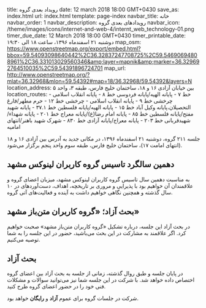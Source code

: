 title: رویداد بعدی گروه
date: 12 march 2018 18:00 GMT+0430
save_as: index.html
url: index.html
template: page-index
navbar_title: خانه
navbar_order: 1
navbar_description: رویدادهای بعدی گروه
navbar_icon: /theme/images/icons/internet-and-web-4/internt_web_technology-01.png
timer_due_date: 12 March 2018 18:00 GMT+0430
timer_printable_date: دوشنبه ۲۱ اسفندماه ۱۳۹۶، ساعت ۱۸ الی ۱۹:۳۰
map_osm: https://www.openstreetmap.org/export/embed.html?bbox=59.54093098640442%2C36.32837247708725%2C59.54690694808961%2C36.331013029560346&amp;layer=mapnik&amp;marker=36.329692764510035%2C59.54391896724701
map_url: http://www.openstreetmap.org/?mlat=36.32968&mlon=59.54392#map=18/36.32968/59.54392&layers=N
location_address: بین خیابان آزادی ۱۶ و ۱۸، ساختمان خلیج فارس، طبقه ۳، واحد ۵
location_routes:  خط ۷ - پایانه الهیه/پایانه فردوسی
        خط ۸ - پایانه انقلاب اسلامی - چرخشی
        خط ۹ - پایانه انقلاب اسلامی - چرخشی
        خط ۱۲ - حرم مطهر/فارغ التحصیلان،پایانه وکیل آباد
        خط ۱۵ - پایانه الهیه/پایانه فلسطین
        خط ۳۷.۱ - پایانه شهید مفتح/پایانه فلسطین
        خط ۸۵ - پایانه امام رضا(ع)/پایانه معراج
        خط ۲۰۱ - پایانه شهداء/شهیدقربانی
        خط ۲۰۳ - پایانه معراج/پایانه آزادی
        خط ۸۳۰ - شهرک شهید باهنر/انتهای امامیه

جلسه ۲۱۱ گروه، دوشنبه ۲۱ اسفندماه ۱۳۹۶، در مکانی جدید به آدرس بین 
آزادی ۱۶ و ۱۸ (انتهای امامت ۱۷)، ساختمان خلیج فارس، طبقه سوم واحد پنجم 
برگزار می‌شود.

## دهمین سالگرد تاسیس گروه کاربران لینوکس مشهد
به مناسبت دهمین سال تاسیس گروه کاربران لینوکس مشهد، میزبان اعضای گروه
و علاقمندان آن خواهیم بود با پذیرایی و مروری بر تاریخچه، اهداف، دست‌آوردهای
در ۱۰ سال گذشته و همچنین نگاهی خواهیم داشت به آینده و فعالیت‌های آتی گروه.

## بحث آزاد؛ «گروه کاربران متن‌باز مشهد»
در بحث آزاد این جلسه، درباره تشکیل «گروه کاربران متن‌باز مشهد» صحبت خواهیم
کرد. اگر علاقمند به مشارکت در این بحث می‌باشید، حضور در این جلسه را به شما
توصیه می‌کنیم.

## بحث آزاد
در پایان جلسه و طبق روال گذشته، زمانی از جلسه به بحث آزاد بین اعضای گروه
اختصاص داده خواهد شد. با شرکت در این جلسه شما نیز می‌توانید سوالات و مشکلات
فنی خود را در حضور اعضای گروه طرح کنید.

شرکت در جلسات گروه برای عموم **آزاد** و **رایگان** خواهد بود.

[1]: {filename}/pages/contact.md
